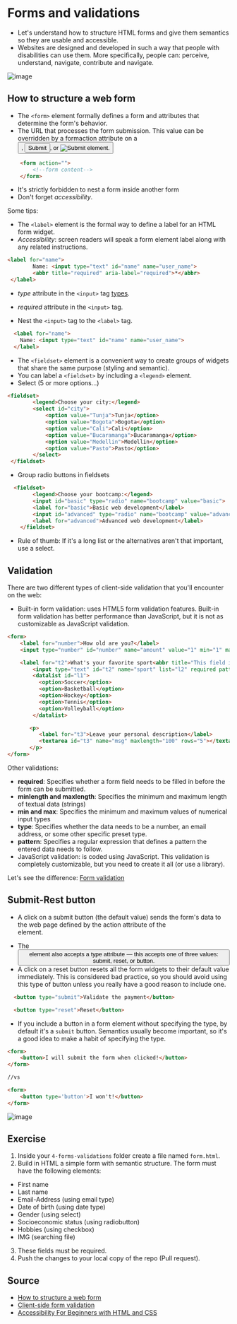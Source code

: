 # Forms and validations

* Let's understand how to structure HTML forms and give them semantics so they are usable and accessible.
* Websites are designed and developed in such a way that people with disabilities can use them. More specifically, people can: perceive, understand, navigate, contribute and navigate.

![image](https://user-images.githubusercontent.com/36536646/79612762-e7408f00-80c2-11ea-9515-895551579124.png)

## How to structure a web form

* The `<form>` element formally defines a form and attributes that determine the form's behavior.
* The URL that processes the form submission. This value can be overridden by a formaction attribute on a <button>, <input type="submit">, or <input type="image"> element.
  
```html
    <form action="">
        <!--form content-->
    </form>
```

* It's strictly forbidden to nest a form inside another form
* Don't forget *accessibility*.

Some tips:

* The `<label>` element is the formal way to define a label for an HTML form widget.
* *Accessibility*: screen readers will speak a form element label along with any related instructions. 

```html
<label for="name">
        Name: <input type="text" id="name" name="user_name">
        <abbr title="required" aria-label="required">*</abbr>
 </label>
```

* *type* attribute in the `<input>` tag [types](https://developer.mozilla.org/en-US/docs/Web/HTML/Element/input).
* *required* attribute in the `<input>` tag.

* Nest the `<input>` tag to the `<label>` tag.
```html
  <label for="name">
    Name: <input type="text" id="name" name="user_name">
  </label>
```

* The `<fieldset>` element is a convenient way to create groups of widgets that share the same purpose (styling and semantic). 
* You can label a `<fieldset>` by including a `<legend>` element.
* Select (5 or more options...)

```html
<fieldset>
        <legend>Choose your city:</legend>
        <select id="city">
            <option value="Tunja">Tunja</option>
            <option value="Bogota">Bogota</option>
            <option value="Cali">Cali</option>
            <option value="Bucaramanga">Bucaramanga</option>
            <option value="Medellin">Medellin</option>
            <option value="Pasto">Pasto</option>
        </select>
 </fieldset>
```

* Group radio buttons in fieldsets

```html
  <fieldset>
        <legend>Choose your bootcamp:</legend>
        <input id="basic" type="radio" name="bootcamp" value="basic">
        <label for="basic">Basic web development</label>
        <input id="advanced" type="radio" name="bootcamp" value="advanced">
        <label for="advanced">Advanced web development</label>
    </fieldset>
```

* Rule of thumb: If it's a long list or the alternatives aren't that important, use a select.

## Validation

There are two different types of client-side validation that you'll encounter on the web:

* Built-in form validation: uses HTML5 form validation features. Built-in form validation has better performance than JavaScript, but it is not as customizable as JavaScript validation.

```html
<form>
    <label for="number">How old are you?</label>
    <input type="number" id="number" name="amount" value="1" min="1" max="100">

    <label for="t2">What's your favorite sport<abbr title="This field is mandatory" aria-label="required">*</abbr></label>
        <input type="text" id="t2" name="sport" list="l2" required pattern="[Ss]occer|[Bb]asketball|[Hh]ockey|[Tt]ennis|[Vv]olleyball">
        <datalist id="l1">
          <option>Soccer</option>
          <option>Basketball</option>
          <option>Hockey</option>
          <option>Tennis</option>
          <option>Volleyball</option>
        </datalist>

       <p>
          <label for="t3">Leave your personal description</label>
          <textarea id="t3" name="msg" maxlength="100" rows="5"></textarea>
       </p>
</form>
```
Other validations:

* __required__: Specifies whether a form field needs to be filled in before the form can be submitted.
* __minlength and maxlength__: Specifies the minimum and maximum length of textual data (strings)
* __min and max__: Specifies the minimum and maximum values of numerical input types
* __type__: Specifies whether the data needs to be a number, an email address, or some other specific preset type. 
* __pattern__: Specifies a regular expression that defines a pattern the entered data needs to follow.
* JavaScript validation: is coded using JavaScript. This validation is completely customizable, but you need to create it all (or use a library).

Let's see the difference: [Form validation](https://developer.mozilla.org/en-US/docs/Learn/Forms/Form_validation)

## Submit-Rest button
* A click on a submit button (the default value) sends the form's data to the web page defined by the action attribute of the <form> element.
* The <button> element also accepts a type attribute — this accepts one of three values: submit, reset, or button.
* A click on a reset button resets all the form widgets to their default value immediately. This is considered bad practice, so you should avoid using this type of button unless you really have a good reason to include one.
  
```html
  <button type="submit">Validate the payment</button>

  <button type="reset">Reset</button>
```

* If you include a button in a form element without specifying the type, by default it's a  `submit` button. Semantics usually become important, so it's a good idea to make a habit of specifying the type.

```html
<form>
    <button>I will submit the form when clicked!</button>
</form>

//vs

<form>
    <button type='button'>I won't!</button>
</form>
```

![image](https://user-images.githubusercontent.com/36536646/79614339-ec530d80-80c5-11ea-9f5e-2cbe037d7160.png)

## Exercise

1. Inside your `4-forms-validations` folder create a file named `form.html`.
2. Build in HTML a simple form with semantic structure. The form must have the following elements:

* First name
* Last name
* Email-Address (using email type)
* Date of birth (using date type)
* Gender (using select)
* Socioeconomic status (using radiobutton)
* Hobbies (using checkbox)
* IMG (searching file)

3. These fields must be required.
4. Push the changes to your local copy of the repo (Pull request).
 
## Source

* [How to structure a web form](https://developer.mozilla.org/en-US/docs/Learn/Forms/How_to_structure_a_web_form)
* [Client-side form validation](https://developer.mozilla.org/en-US/docs/Learn/Forms/Form_validation)
* [Accessibility For Beginners with HTML and CSS](https://dev.to/mxl/accessibility-for-beginners-with-html-and-css-16j7)
